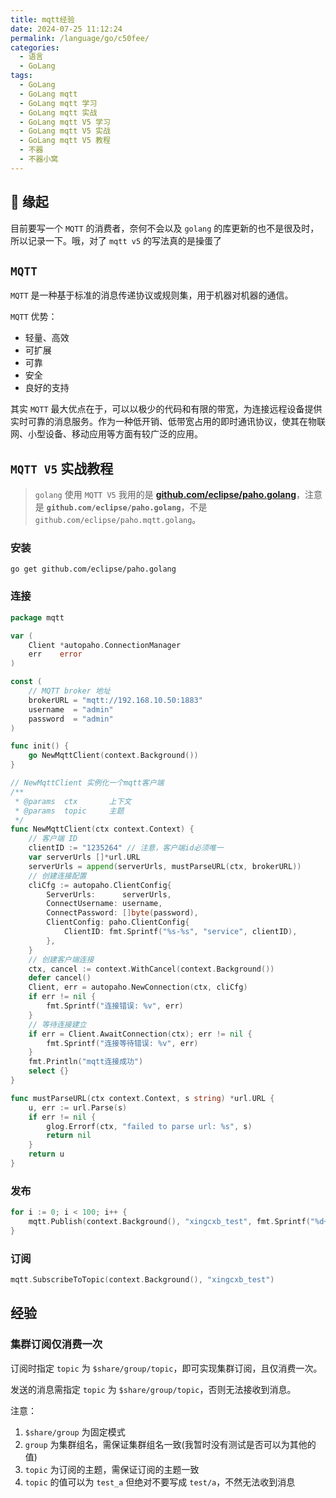 ```yaml
---
title: mqtt经验
date: 2024-07-25 11:12:24
permalink: /language/go/c50fee/
categories:
  - 语言
  - GoLang
tags:
  - GoLang
  - GoLang mqtt
  - GoLang mqtt 学习
  - GoLang mqtt 实战
  - GoLang mqtt V5 学习
  - GoLang mqtt V5 实战
  - GoLang mqtt V5 教程
  - 不器
  - 不器小窝
---
```


## 🎈 缘起

目前要写一个 `MQTT` 的消费者，奈何不会以及 `golang` 的库更新的也不是很及时，所以记录一下。哦，对了 `mqtt v5` 的写法真的是操蛋了

<InArticleAdsense
    data-ad-client="ca-pub-1725717718088510"
    data-ad-slot="4281148213">
</InArticleAdsense>

<!-- more -->

## `MQTT`

`MQTT` 是一种基于标准的消息传递协议或规则集，用于机器对机器的通信。

`MQTT` 优势：

- 轻量、高效
- 可扩展
- 可靠
- 安全
- 良好的支持

其实 `MQTT` 最大优点在于，可以以极少的代码和有限的带宽，为连接远程设备提供实时可靠的消息服务。作为一种低开销、低带宽占用的即时通讯协议，使其在物联网、小型设备、移动应用等方面有较广泛的应用。

## `MQTT V5` 实战教程

> `golang` 使用 `MQTT V5` 我用的是 **[github.com/eclipse/paho.golang](https://github.com/eclipse/paho.golang)**，注意是 **`github.com/eclipse/paho.golang`**，不是 `github.com/eclipse/paho.mqtt.golang`。

### 安装

``` shell
go get github.com/eclipse/paho.golang
```

### 连接

<InArticleAdsense
    data-ad-client="ca-pub-1725717718088510"
    data-ad-slot="4281148213">
</InArticleAdsense>

``` go
package mqtt

var (
	Client *autopaho.ConnectionManager
	err    error
)

const (
	// MQTT broker 地址
	brokerURL = "mqtt://192.168.10.50:1883"
	username  = "admin"
	password  = "admin"
)

func init() {
	go NewMqttClient(context.Background())
}

// NewMqttClient 实例化一个mqtt客户端
/**
 * @params  ctx       上下文
 * @params  topic     主题
 */
func NewMqttClient(ctx context.Context) {
	// 客户端 ID
	clientID := "1235264" // 注意，客户端id必须唯一
	var serverUrls []*url.URL
	serverUrls = append(serverUrls, mustParseURL(ctx, brokerURL))
	// 创建连接配置
	cliCfg := autopaho.ClientConfig{
		ServerUrls:      serverUrls,
		ConnectUsername: username,
		ConnectPassword: []byte(password),
		ClientConfig: paho.ClientConfig{
			ClientID: fmt.Sprintf("%s-%s", "service", clientID),
		},
	}
	// 创建客户端连接
	ctx, cancel := context.WithCancel(context.Background())
	defer cancel()
	Client, err = autopaho.NewConnection(ctx, cliCfg)
	if err != nil {
		fmt.Sprintf("连接错误: %v", err)
	}
	// 等待连接建立
	if err = Client.AwaitConnection(ctx); err != nil {
		fmt.Sprintf("连接等待错误: %v", err)
	}
	fmt.Println("mqtt连接成功")
	select {}
}

func mustParseURL(ctx context.Context, s string) *url.URL {
	u, err := url.Parse(s)
	if err != nil {
		glog.Errorf(ctx, "failed to parse url: %s", s)
		return nil
	}
	return u
}
```

### 发布

``` go
for i := 0; i < 100; i++ {
    mqtt.Publish(context.Background(), "xingcxb_test", fmt.Sprintf("%d+%s", 10, i))
}
```

### 订阅

``` go
mqtt.SubscribeToTopic(context.Background(), "xingcxb_test")
```

## 经验

### 集群订阅仅消费一次

<InArticleAdsense
    data-ad-client="ca-pub-1725717718088510"
    data-ad-slot="4281148213">
</InArticleAdsense>

订阅时指定 `topic` 为 `$share/group/topic`，即可实现集群订阅，且仅消费一次。

发送的消息需指定 `topic` 为 `$share/group/topic`，否则无法接收到消息。

注意：

1. `$share/group` 为固定模式
2. `group` 为集群组名，需保证集群组名一致(我暂时没有测试是否可以为其他的值)
3. `topic` 为订阅的主题，需保证订阅的主题一致
4. `topic` 的值可以为 `test_a` 但绝对不要写成 `test/a`，不然无法收到消息

